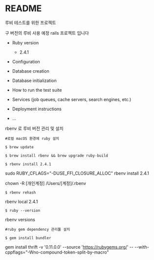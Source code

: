 # README

루비 테스트를 위한 프로젝트

구 버전의 루비 사용 예정
rails 프로젝트 입니다

* Ruby version
  * 2.4.1
  
* Configuration

* Database creation

* Database initialization

* How to run the test suite

* Services (job queues, cache servers, search engines, etc.)

* Deployment instructions

* ...

rbenv 로 루비 버전 관리 및 설치

`#로컬 macOS 환경에 ruby 설치`

`$ brew update`

`$ brew install rbenv && brew upgrade ruby-build`

`$ rbenv install 2.4.1`

sudo RUBY_CFLAGS="-DUSE_FFI_CLOSURE_ALLOC" rbenv install 2.4.1

chown -R [개인계정] /Users/[계정]/.rbenv

`$ rbenv rehash`

rbenv local 2.4.1

`$ ruby --version`

rbenv versions

`#ruby gem dependency 관리툴 설치`

`$ gem install bundler`

gem install thrift -v '0.11.0.0' --source 'https://rubygems.org/' -- --with-cppflags="-Wno-compound-token-split-by-macro"